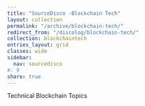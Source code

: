 ```yaml
---
title: "SourceDisco -Blockchain Tech"
layout: collection
permalink: "/archive/blockchain-tech/"
redirect_from: "/discolog/blockchain-tech/"
collection: blockchaintech
entries_layout: grid
classes: wide
sidebar:
  nav: sourcedisco 
#: 9
share: true
---
```


Technical Blockchain Topics